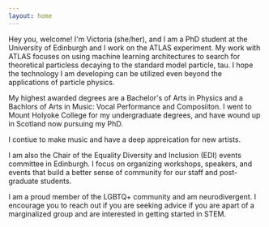 ```yaml
---
layout: home
---
```


Hey you, welcome! I'm Victoria (she/her), and I am a PhD student at the University of Edinburgh and I work on the ATLAS experiment. My work with ATLAS focuses on using machine learning architectures to search for theoretical particless decaying to the standard model particle, tau. I hope the technology I am developing can be utilized even beyond the applications of particle physics.

My highest awarded degrees are a Bachelor's of Arts in Physics and a Bachlors of Arts in Music: Vocal Performance and Composiiton. I went to Mount Holyoke College for my undergraduate degrees, and have wound up in Scotland now pursuing my PhD.

I contiue to make music and have a deep appreication for new artists. 

I am also the Chair of the Equality Diversity and Inclusion (EDI) events committee in Edinburgh. I focus on organizing workshops, speakers, and events that build a better sense of community for our staff and post-graduate students. 

I am a proud member of the LGBTQ+ community and am neurodivergent. I encourage you to reach out if you are seeking advice if you are apart of a marginalized group and are interested in getting started in STEM. 